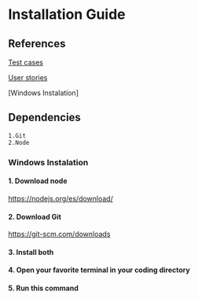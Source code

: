 # Installation Guide

## References

[Test cases](docs/test-cases.md)

[User stories](docs/user-stories.md)

[Windows Instalation]

## Dependencies

    1.Git
    2.Node

### Windows Instalation

#### 1. Download node
https://nodejs.org/es/download/

#### 2. Download Git
https://git-scm.com/downloads

#### 3. Install both

#### 4. Open your favorite terminal in your coding directory

#### 5. Run this command